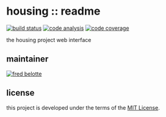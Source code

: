 # housing :: readme

[![build status](https://dev.azure.com/revaturexyz/arlington/_apis/build/status/revaturexyz.housingxyz?branchName=master)](https://dev.azure.com/revaturexyz/arlington/_build/latest?definitionId=16&branchName=master)
[![code analysis](https://sonarcloud.io/api/project_badges/measure?project=housingxyz&metric=alert_status)](https://sonarcloud.io/dashboard?id=housingxyz)
[![code coverage](https://sonarcloud.io/api/project_badges/measure?project=housingxyz&metric=coverage)](https://sonarcloud.io/dashboard?id=housingxyz)

the housing project web interface

## maintainer

[![fred belotte](https://avatars1.githubusercontent.com/u/22018714?s=96&v=4)][fredbelotte-profile-url]

## license

this project is developed under the terms of the [MIT License][mit-license-url].

[fredbelotte-profile-url]: https://github.com/fredbelotte 'FRED BELOTTE'
[mit-license-url]: https://github.com/housingxyz/housingxyz/blob/master/LICENSE.txt 'MIT LICENSE'
